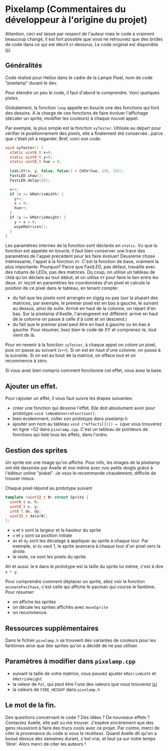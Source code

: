 # Pixelamp (Commentaires du développeur à l'origine du projet)
Attention, ceci est laissé par respect de l'auteur mais le code a vraiment beaucoup changé, il est fort possible que vous ne retrouviez que des brides de code dans ce qui est décrit ci-dessous.
Le code original est disponible [ici](https://drive.google.com/file/d/1V1oVRu5Qm_7Lyr85kFy6UF3OYe4PQe78/view).

## Généralités
Code réalisé pour Heliox dans le cadre de la Lampe Pixel, nom de code "pixelamp" durant le dev.

Pour étendre un peu le code, il faut d'abord le comprendre. Voici quelques pistes.

Globalement, la fonction `loop` appelle en boucle une des fonctions qui font des dessins. A la charge de ces fonctions de faire évoluer l'affichage (décaler un sprite, modifier les couleurs) à chaque nouvel appel.

Par exemple, la plus simple est la fonction `xyTester`. Utilisée au départ pour vérifier le positionnement des pixels, elle a finalement été conservée...parce que c'était joli à regarder. Bref, voici son code:

```C
void xyTester() {
  static uint8_t x=0;
  static uint8_t y=0;
  static uint8_t hue = 0;
  
  leds[XY(x, y, false, false)] = CHSV(hue, 255, 255);
  FastLED.show();
  FastLED.delay(20);

  x++;
  if (x >= kMatrixWidth) {
    y++;
    x = 0;
    hue++;
  }
  if (y >= kMatrixHeight) {
    y = x = 0;
    wipeMatrices();
  }
}
```

Les paramètres internes de la fonction sont déclarés en `static`. Vu que la fonction est appelée en boucle, il faut bien conserver une trace des paramètres de l'appel précédent pour les faire évoluer!
Deuxième chose intéressante, l'appel à la fonction `XY`. C'est la fonction de base, vraiment la plus importante. Pourquoi? Parce que FastLED, pas défaut, travaille avec des rubans de LEDs, pas des matrices. Du coup, on utilise un tableau de `CRGB` qu'on déclare au tout début, et on utilise `XY` pour faire le lien entre les deux. `XY` reçoit en paramètres les coordonnées d'un pixel et calcule la position de ce pixel dans le tableau, en tenant compte:
- du fait que les pixels sont arrangés en zigzg ou pas (sur la plupart des matrices, par exemple, le premier pixel est en bas à gauche, le suivant au dessus, ainsi de suite. Arrivé en haut de la colonne, on repart d'en bas. Sur la pixelamp d'Axelle, l'arrangment est différent: arrivé en haut de la colonne on passe à celle d'à coté et on descend.)
- du fait que le premier pixel peut être en haut à gauche ou en bas à gauche.
Pour résumer, lisez bien le code de XY et comprenez-le, tout vient de là.

Pour en revenir à la fonction `xyTester`, à chaque appel on colore un pixel, puis on passe au suivant (`x++`). Si on est en haut d'une colonne, on passe à la suivante. Si on est au bout de la matrice, on efface tout et on recommence à zéro.

Si vous avez bien compris comment fonctionne cet effet, vous avez la base.

## Ajouter un effet.
Pour rajouter un effet, il vous faut suivre les étapes suivantes:
- créer une fonction qui dessine l'effet. Elle doit absolument avoir pour prototype `void leNomDeVotreFonction()`.
- bien évidemment, coller son prototype dans pixelamp.h
- ajouter son nom au tableau `void (*effects[])() = {`que vous trouverez en ligne ~52 dans `pixelamp.cpp`. C'est un tableau de pointeurs de fonctions qui liste tous les effets, dans l'ordre.

## Gestion des sprites
Un sprite est une image qu'on affiche. Pour info, les images de la pixelamp ont été dessinée par Axelle et moi même avec nos petits doigts grâce à l'éditeur online "piskel". Je vous le recommande chaudement, difficile de trouver mieux.

Chaque pixel répond au prototype suivant

```C++
template <uint32_t N> struct Sprite {
  uint8_t w, h;
  uint8_t x, y;
  int8_t dx, dy;
  uint32_t data[N];
};
```

- `w` et `h` sont la largeur et la hauteur du sprite
- `x` et `y` sont sa position initiale
- `dx` et `dy` sont les décalage à appliquer au sprite à chaque tour. Par exemple, si `dx` vaut 1, le sprite avancera à chaque tour d'un pixel vers la droite.
- le reste, ce sont les pixels du sprite.

Ah et aussi: le `N` dans le prototype est la taille du sprite lui même, c'est à dire `x * y`.

Pour comprendre comment déplacer un sprite, allez voir la fonction `animatePacChase`, c'est celle qui affiche le pacman qui course le fantôme. Pour résumer:
- on affiche les sprites
- on décale les sprites affichés avec `moveSprite`
- on recommence.

## Ressources supplémentaires
Dans le fichier `pixelamp.h` se trouvent des variantes de couleurs pour les fantômes ainsi que des sprites qu'on a décidé de ne pas utiliser.

## Paramètres à modifier dans `pixelamp.cpp`
- suivant la taille de votre  matrice, vous pouvez ajuster `kMatrixWidth` et `kMatrixHeight` 
- la valeur de `Pal`, qui peut être l'une des valeurs que vous trouverez [ici](http://fastled.io/docs/3.1/colorpalettes_8h_source.html)
- la valeurs de `FIRE_HEIGHT` dans `pixelamp.h`

## Le mot de la fin.
Des questions concernant le code ? Des idées ? De nouveaux effets ? Contactez Axelle, elle sait où me trouver. J'espère sincèrement que des gens réussiront à faire des trucs cools avec ce projet. Par contre, merci de citer la provenance du code si vous le réutilisez. Quand Axelle dit qu'on a bossé dessus des semaines durant, c'est vrai, et tout ça sur notre temps 'libre'. Alors merci de citer les auteurs !
